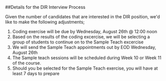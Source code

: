 ##Details for the DIR Interview Process

Given the number of candidates that are interested in the DIR position, we'd like to make the following adjustments; 

1. Coding exercise will be due by Wednesday, August 26th @ 12:00 noon
2. Based on the results of the coding excercise, we will be selecting a group of students to continue on to the Sample Teach excercise
3. We will send the Sample Teach appointments out by EOD Wednesday, August 26th
4. The Sample teach sessions will be scheduled during Week 10 or Week 11 of the course. 
5. Should you be selected for the Sample Teach exercise, you will have at least 7 days to prepare 
